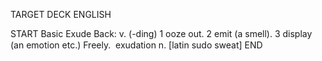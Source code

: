 TARGET DECK
ENGLISH

START
Basic
Exude
Back: v. (-ding) 1 ooze out. 2 emit (a smell). 3 display (an emotion etc.) Freely.  exudation n. [latin sudo sweat]
END
